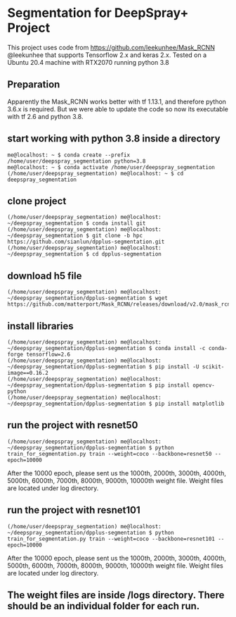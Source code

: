 # Segmentation for DeepSpray+ Project

This project uses code from https://github.com/leekunhee/Mask_RCNN @leekunhee that supports Tensorflow 2.x and keras 2.x. Tested on a Ubuntu 20.4 machine with RTX2070 running python 3.8

## Preparation
Apparently the Mask_RCNN works better with tf 1.13.1, and therefore python 3.6.x is required. But we were able to update the code so now its executable with tf 2.6 and python 3.8.

## start working with python 3.8 inside a directory
```
me@localhost: ~ $ conda create --prefix /home/user/deepspray_segmentation python=3.8
me@localhost: ~ $ conda activate /home/user/deepspray_segmentation
(/home/user/deepspray_segmentation) me@localhost: ~ $ cd deepspray_segmentation
```

## clone project
```
(/home/user/deepspray_segmentation) me@localhost: ~/deepspray_segmentation $ conda install git
(/home/user/deepspray_segmentation) me@localhost: ~/deepspray_segmentation $ git clone -b hpc https://github.com/sianlun/dpplus-segmentation.git
(/home/user/deepspray_segmentation) me@localhost: ~/deepspray_segmentation $ cd dpplus-segmentation

```

## download h5 file
```
(/home/user/deepspray_segmentation) me@localhost: ~/deepspray_segmentation/dpplus-segmentation $ wget https://github.com/matterport/Mask_RCNN/releases/download/v2.0/mask_rcnn_coco.h5
```

## install libraries
```
(/home/user/deepspray_segmentation) me@localhost: ~/deepspray_segmentation/dpplus-segmentation $ conda install -c conda-forge tensorflow=2.6
(/home/user/deepspray_segmentation) me@localhost: ~/deepspray_segmentation/dpplus-segmentation $ pip install -U scikit-image==0.16.2
(/home/user/deepspray_segmentation) me@localhost: ~/deepspray_segmentation/dpplus-segmentation $ pip install opencv-python
(/home/user/deepspray_segmentation) me@localhost: ~/deepspray_segmentation/dpplus-segmentation $ pip install matplotlib
```

## run the project with resnet50

```
(/home/user/deepspray_segmentation) me@localhost: ~/deepspray_segmentation/dpplus-segmentation $ python train_for_segmentation.py train --weight=coco --backbone=resnet50 --epoch=10000
```
After the 10000 epoch, please sent us the 1000th, 2000th, 3000th, 4000th, 5000th, 6000th, 7000th, 8000th, 9000th, 10000th weight file.
Weight files are located under log directory. 

## run the project with resnet101
```
(/home/user/deepspray_segmentation) me@localhost: ~/deepspray_segmentation/dpplus-segmentation $ python train_for_segmentation.py train --weight=coco --backbone=resnet101 --epoch=10000
```
After the 10000 epoch, please sent us the 1000th, 2000th, 3000th, 4000th, 5000th, 6000th, 7000th, 8000th, 9000th, 10000th weight file.
Weight files are located under log directory. 

## The weight files are inside /logs directory. There should be an individual folder for each run. 
